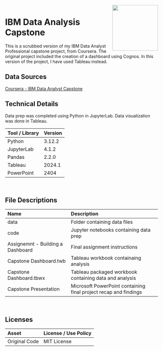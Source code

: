 <img align="right" height="150" src="https://user-images.githubusercontent.com/107127279/233161463-b4e5627d-1258-4050-80d2-d83a2abd50e7.png">

# IBM Data Analysis Capstone
This is a scrubbed version of my IBM Data Analyst Professional capstone project, from Coursera. The original project included the creation of a dashboard using Cognos. In this version of the project, I have used Tableau instead.
</br> 

## Data Sources
[Coursera - IBM Data Analyst Capstone](https://www.coursera.org/learn/ibm-data-analyst-capstone-project)
</br> 

## Technical Details
Data prep was completed using Python in JupyterLab. Data visualization was done in Tableau.</br> 


| Tool / Library  | Version |
| :-------------  | :------ |
| Python          | 3.12.2  |
| JupyterLab      | 4.1.2   |
| Pandas          | 2.2.0   |
| Tableau         | 2024.1  |
| PowerPoint      | 2404    |

</br> 

## File Descriptions

| Name                                       | Description                                                                    |
| :----------------------------------------- | :----------------------------------------------------------------------------- |
| data                                       | Folder containing data files                                                   |
| code                                       | Jupyter notebooks containing data prep                                         |
| Assignemnt - Building a Dashboard          | Final assignment instructions                                                  |
| Capstone Dashboard.twb                     | Tableau workbook containaing analysis                                          |
| Capstone Dashboard.tbwx                    | Tableau packaged workbook containing data and analysis                         |
| Capstone Presentation                      | Microsoft PowerPoint containing final project recap and findings               |


</br>

## Licenses

| Asset                                    | License / Use Policy         |
| :--------------------------------------- | :--------------------------- |
| Original Code                            | MIT License                  |
